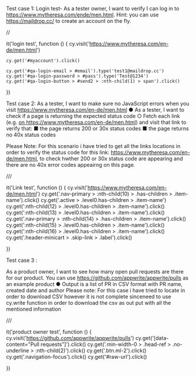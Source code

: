 Test case 1: Login test-  As a tester owner, I want to verify I can log in to
https://www.mytheresa.com/ende/men.html.
Hint: you can use https://maildrop.cc/ to create an account on the fly.


// <reference types="cypress" />


it('login test', function () {
    cy.visit('https://www.mytheresa.com/en-de/men.html')

    cy.get('#myaccount').click()

    cy.get('#qa-login-email > #email').type('test1@maildrop.cc')
    cy.get('#qa-login-password > #pass').type('Test@1234')
    cy.get('#qa-login-button > #send2 > :nth-child(1) > span').click()

})


Test case 2:  As a tester, I want to make sure no JavaScript errors when you visit
https://www.mytheresa.com/en-de/men.html
● As a tester, I want to check if a page is returning the expected status code
○ Fetch each link (e.g. <a href=””/> on
https://www.mytheresa.com/en-de/men.html) and visit that link to verify that:
■ the page returns 200 or 30x status codes
■ the page returns no 40x status codes

Please Note: For this scenario i have tried to get all the links locations in order to verify the status code for this link: https://www.mytheresa.com/en-de/men.html, to check hwther 200 or 30x status code are appearing and there are no 40x error codes appeairng on this page.

/// <reference types="cypress" />


it('Link test', function () {
    cy.visit('https://www.mytheresa.com/en-de/men.html')
    cy.get('.nav-primary > :nth-child(10) > .has-children > .item-name').click()
    cy.get('.active > .level0.has-children > .item-name')
    cy.get(':nth-child(12) > .level0.has-children > .item-name').click()
    cy.get(':nth-child(13) > .level0.has-children > .item-name').click()
    cy.get('.nav-primary > :nth-child(14) > .has-children > .item-name').click()
    cy.get(':nth-child(15) > .level0.has-children > .item-name').click()
    cy.get(':nth-child(16) > .level0.has-children > .item-name').click()
    cy.get('.header-minicart > .skip-link > .label').click()
    
    
    

})


Test case 3 : 

As a product owner, I want to see how many open pull requests are there for our
product. You can use https://github.com/appwrite/appwrite/pulls as an example
product
● Output is a list of PR in CSV format with PR name, created date and author
Please note: For this case i have tried to locate in order to download CSV however it is not complete sinceneed to  use cy.write function in order to download the csv as out put with all the mentioned information


/// <reference types="cypress" />


it('product owner test', function () {
    cy.visit('https://github.com/appwrite/appwrite/pulls')
    cy.get('[data-content="Pull requests"]').click()
    cy.get('.min-width-0 > .head-ref > .no-underline > :nth-child(2)').click()
    cy.get('.btn.ml-2').click()
    cy.get('.navigation-focus').click()
    cy.get('#raw-url').click()
    


})

